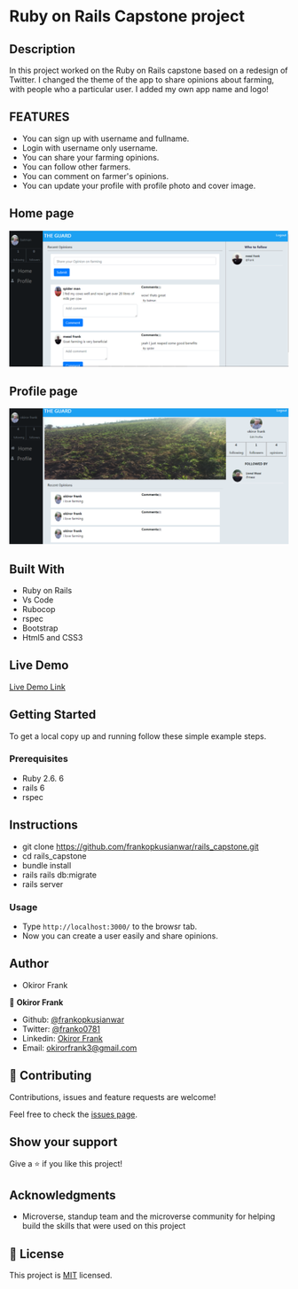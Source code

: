 # Ruby on Rails Capstone project

## Description

In this project worked on the Ruby on Rails capstone based on a redesign of Twitter. I changed the theme of the app to share opinions about farming, with people who a particular user. I added my own app name and logo!

## FEATURES

- You can sign up with username and fullname.
- Login with username only username.
- You can share your farming opinions.
- You can follow other farmers.
- You can comment on farmer's opinions.
- You can update your profile with profile photo and cover image.


## Home page
![screenshot](./spiderhome.png)

## Profile page

![screenshot](./profpage.png)

## Built With

- Ruby on Rails
- Vs Code
- Rubocop
- rspec
- Bootstrap
- Html5 and CSS3

## Live Demo

[Live Demo Link](https://sleepy-escarpment-15763.herokuapp.com/)

## Getting Started

To get a local copy up and running follow these simple example steps.

### Prerequisites

- Ruby 2.6. 6
- rails 6
- rspec

## Instructions

- git clone https://github.com/frankopkusianwar/rails_capstone.git
- cd rails_capstone
- bundle install
- rails rails db:migrate
- rails server

### Usage

- Type ```http://localhost:3000/``` to the browsr tab.
- Now you can create a user easily and share opinions.

## Author

- Okiror Frank

👤 **Okiror Frank**

- Github: [@frankopkusianwar](https://github.com/frankopkusianwar)
- Twitter: [@franko0781](https://twitter.com/franko0781)
- Linkedin: [Okiror Frank](https://linkedin.com/in/frank-okiror)
- Email: okirorfrank3@gmail.com

## 🤝 Contributing

Contributions, issues and feature requests are welcome!

Feel free to check the [issues page](issues/).

## Show your support

Give a ⭐️ if you like this project!

## Acknowledgments

- Microverse, standup team and the microverse community for helping build the skills that were used on this project

## 📝 License

This project is [MIT](lic.url) licensed.
